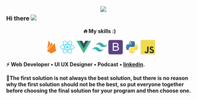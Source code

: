 <img align='right' src='https://i.imgur.com/apfKGxE.gif' width='250"'>

### Hi there <img src="https://media.giphy.com/media/hvRJCLFzcasrR4ia7z/giphy.gif" width="25px">
<p align="center" "> 
 <strong>             
   🔥 My skills :)
</p>
  <p align="center"> 
  
  <img src="https://github.com/devicons/devicon/blob/master/icons/firebase/firebase-plain.svg" alt="firebase" width="40" height="40" />
  <img src="https://github.com/devicons/devicon/blob/master/icons/react/react-original.svg" alt="react" width="40" height="40" />
  <img src="https://github.com/devicons/devicon/blob/master/icons/vuejs/vuejs-original.svg" alt="vue" width="40" height="40" />
  <img src="https://github.com/devicons/devicon/blob/master/icons/tailwindcss/tailwindcss-plain.svg" alt="tailwindcss" width="40" height="40" />                                     <img src="https://github.com/devicons/devicon/blob/master/icons/bootstrap/bootstrap-plain.svg" alt="bootstrap" width="40" height="40" />
  <img src="https://github.com/devicons/devicon/blob/master/icons/python/python-original.svg" alt="python" width="40" height="40"/>
  <img src="https://github.com/devicons/devicon/blob/master/icons/javascript/javascript-original.svg" alt="javascript" width="40" height="40" />
  
   
  ⚡️ Web Developer • UI UX Designer • Podcast • [linkedin](https://www.linkedin.com/in/mehran-asadi-7289061b7/).
  <br> 
<p> 🌱The first solution is not always the best solution, but there is no reason why the first solution should not be the best, so put everyone together before choosing the final solution for your program and then choose one. </p>







